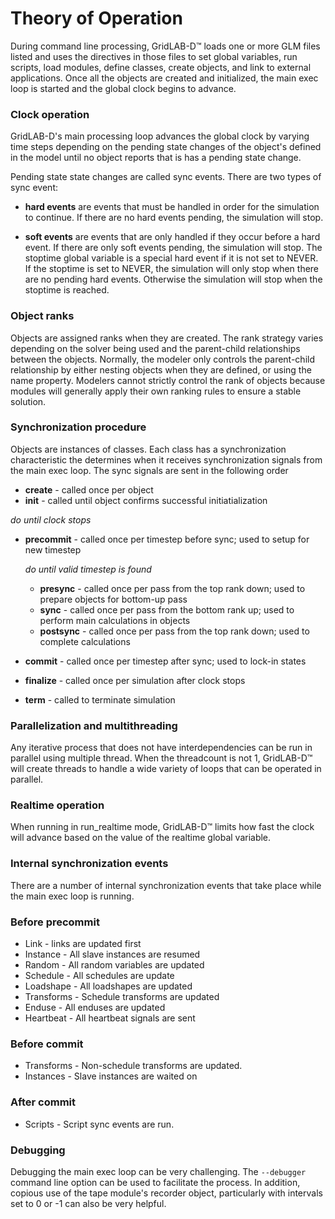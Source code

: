 # Theory of Operation

During command line processing, GridLAB-D™ loads one or more GLM files listed and uses the directives in those files to set global variables, run scripts, load modules, define classes, create objects, and link to external applications. Once all the objects are created and initialized, the main exec loop is started and the global clock begins to advance.

### Clock operation
GridLAB-D's main processing loop advances the global clock by varying time steps depending on the pending state changes of the object's defined in the model until no object reports that is has a pending state change.

Pending state state changes are called sync events. There are two types of sync event:

* **hard events**
 are events that must be handled in order for the simulation to continue. If there are no hard events pending, the simulation will stop.

* **soft events**
are events that are only handled if they occur before a hard event. If there are only soft events pending, the simulation will stop.
The stoptime global variable is a special hard event if it is not set to NEVER. If the stoptime is set to NEVER, the simulation will only stop when there are no pending hard events. Otherwise the simulation will stop when the stoptime is reached.


### Object ranks
Objects are assigned ranks when they are created. The rank strategy varies depending on the solver being used and the parent-child relationships between the objects. Normally, the modeler only controls the parent-child relationship by either nesting objects when they are defined, or using the name property. Modelers cannot strictly control the rank of objects because modules will generally apply their own ranking rules to ensure a stable solution.


### Synchronization procedure
Objects are instances of classes. Each class has a synchronization characteristic the determines when it receives synchronization signals from the main exec loop. The sync signals are sent in the following order

- **create** - called once per object
- **init** - called until object confirms successful initiatialization

*do until clock stops*

- **precommit** - called once per timestep before sync; used to setup for new timestep

    *do until valid timestep is found*
    - **presync** - called once per pass from the top rank down; used to prepare objects for bottom-up pass
    - **sync** - called once per pass from the bottom rank up; used to perform main calculations in objects
    - **postsync** - called once per pass from the top rank down; used to complete calculations
- **commit** - called once per timestep after sync; used to lock-in states
- **finalize** - called once per simulation after clock stops
- **term** - called to terminate simulation

### Parallelization and multithreading
Any iterative process that does not have interdependencies can be run in parallel using multiple thread. When the threadcount is not 1, GridLAB-D™ will create threads to handle a wide variety of loops that can be operated in parallel.

### Realtime operation
When running in run_realtime mode, GridLAB-D™ limits how fast the clock will advance based on the value of the realtime global variable.

### Internal synchronization events
There are a number of internal synchronization events that take place while the main exec loop is running.

### Before precommit
- Link - links are updated first
- Instance - All slave instances are resumed
- Random - All random variables are updated
- Schedule - All schedules are update
- Loadshape - All loadshapes are updated
- Transforms - Schedule transforms are updated
- Enduse - All enduses are updated
- Heartbeat - All heartbeat signals are sent

### Before commit
- Transforms - Non-schedule transforms are updated.
- Instances - Slave instances are waited on
### After commit
- Scripts - Script sync events are run.

### Debugging
Debugging the main exec loop can be very challenging. The `--debugger` command line option can be used to facilitate the process. In addition, copious use of the tape module's recorder object, particularly with intervals set to 0 or -1 can also be very helpful.